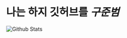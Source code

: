 # 나는 하지 깃허브를 ***구준범***

![Github Stats](https://github-readme-stats.vercel.app/api?username=9junbeum&show_icons=true)




<!--
**9junbeum/9junbeum** is a ✨ _special_ ✨ repository because its `README.md` (this file) appears on your GitHub profile.

Here are some ideas to get you started:

- 🔭 I’m currently working on ...
- 🌱 I’m currently learning ...
- 👯 I’m looking to collaborate on ...
- 🤔 I’m looking for help with ...
- 💬 Ask me about ...
- 📫 How to reach me: ...
- 😄 Pronouns: ...
- ⚡ Fun fact: ...
-->
